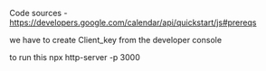 Code sources - https://developers.google.com/calendar/api/quickstart/js#prereqs

we have to create Client_key from the developer console

to run this npx http-server -p 3000